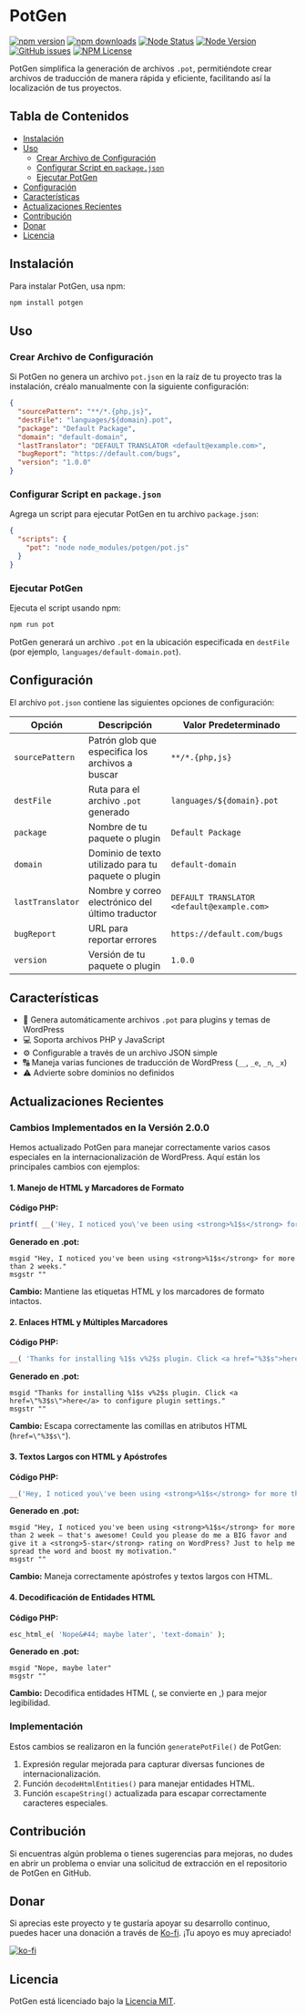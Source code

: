 # PotGen
[![npm version](https://img.shields.io/npm/v/potgen.svg)](https://npmjs.org/package/potgen)
[![npm downloads](https://img.shields.io/npm/dm/potgen.svg)](https://npmjs.org/package/potgen)
[![Node Status](https://github.com/fremmede/potgen/actions/workflows/ci.yml/badge.svg)](https://github.com/fremmede/potgen/actions/workflows/node.js.yml)
[![Node Version](https://img.shields.io/node/v/potgen.svg)](https://npmjs.org/package/potgen)
[![GitHub issues](https://img.shields.io/github/issues/fremmede/potgen)](https://github.com/fremmede/potgen/issues)
[![NPM License](https://img.shields.io/npm/l/potgen)](https://npmjs.org/package/potgen)

PotGen simplifica la generación de archivos `.pot`, permitiéndote crear archivos de traducción de manera rápida y eficiente, facilitando así la localización de tus proyectos.

## Tabla de Contenidos

- [Instalación](#instalación)
- [Uso](#uso)
  - [Crear Archivo de Configuración](#crear-archivo-de-configuración)
  - [Configurar Script en `package.json`](#configurar-script-en-packagejson)
  - [Ejecutar PotGen](#ejecutar-potgen)
- [Configuración](#configuración)
- [Características](#características)
- [Actualizaciones Recientes](#actualizaciones-recientes)
- [Contribución](#contribución)
- [Donar](#donar) 
- [Licencia](#licencia)

## Instalación

Para instalar PotGen, usa npm:

```bash
npm install potgen
```

## Uso

### Crear Archivo de Configuración

Si PotGen no genera un archivo `pot.json` en la raíz de tu proyecto tras la instalación, créalo manualmente con la siguiente configuración:

```json
{
  "sourcePattern": "**/*.{php,js}",
  "destFile": "languages/${domain}.pot",
  "package": "Default Package",
  "domain": "default-domain",
  "lastTranslator": "DEFAULT TRANSLATOR <default@example.com>",
  "bugReport": "https://default.com/bugs",
  "version": "1.0.0"
}
```

### Configurar Script en `package.json`

Agrega un script para ejecutar PotGen en tu archivo `package.json`:

```json
{
  "scripts": {
    "pot": "node node_modules/potgen/pot.js"
  }
}
```

### Ejecutar PotGen

Ejecuta el script usando npm:

```bash
npm run pot
```

PotGen generará un archivo `.pot` en la ubicación especificada en `destFile` (por ejemplo, `languages/default-domain.pot`).

## Configuración

El archivo `pot.json` contiene las siguientes opciones de configuración:

| Opción            | Descripción                                             | Valor Predeterminado                      |
|-------------------|---------------------------------------------------------|-------------------------------------------|
| `sourcePattern`   | Patrón glob que especifica los archivos a buscar        | `**/*.{php,js}`                           |
| `destFile`        | Ruta para el archivo `.pot` generado                    | `languages/${domain}.pot`                 |
| `package`         | Nombre de tu paquete o plugin                           | `Default Package`                         |
| `domain`          | Dominio de texto utilizado para tu paquete o plugin     | `default-domain`                          |
| `lastTranslator`  | Nombre y correo electrónico del último traductor        | `DEFAULT TRANSLATOR <default@example.com>`|
| `bugReport`       | URL para reportar errores                               | `https://default.com/bugs`                |
| `version`         | Versión de tu paquete o plugin                          | `1.0.0`                                   |

## Características

- 🚀 Genera automáticamente archivos `.pot` para plugins y temas de WordPress
- 💻 Soporta archivos PHP y JavaScript
- ⚙️ Configurable a través de un archivo JSON simple
- 🔠 Maneja varias funciones de traducción de WordPress (`__`, `_e`, `_n`, `_x`)
- ⚠️ Advierte sobre dominios no definidos

## Actualizaciones Recientes

### Cambios Implementados en la Versión 2.0.0

Hemos actualizado PotGen para manejar correctamente varios casos especiales en la internacionalización de WordPress. Aquí están los principales cambios con ejemplos:

#### 1. Manejo de HTML y Marcadores de Formato

**Código PHP:**
```php
printf( __('Hey, I noticed you\'ve been using <strong>%1$s</strong> for more than 2 weeks.', 'text-domain'), 'WooCommerce' );
```

**Generado en .pot:**
```
msgid "Hey, I noticed you've been using <strong>%1$s</strong> for more than 2 weeks."
msgstr ""
```

**Cambio:** Mantiene las etiquetas HTML y los marcadores de formato intactos.

#### 2. Enlaces HTML y Múltiples Marcadores

**Código PHP:**
```php
__( 'Thanks for installing %1$s v%2$s plugin. Click <a href="%3$s">here</a> to configure plugin settings.', 'text-domain' )
```

**Generado en .pot:**
```
msgid "Thanks for installing %1$s v%2$s plugin. Click <a href=\"%3$s\">here</a> to configure plugin settings."
msgstr ""
```

**Cambio:** Escapa correctamente las comillas en atributos HTML (`href=\"%3$s\"`).

#### 3. Textos Largos con HTML y Apóstrofes

**Código PHP:**
```php
__('Hey, I noticed you\'ve been using <strong>%1$s</strong> for more than 2 week – that's awesome! Could you please do me a BIG favor and give it a <strong>5-star</strong> rating on WordPress? Just to help me spread the word and boost my motivation.', 'text-domain')
```

**Generado en .pot:**
```
msgid "Hey, I noticed you've been using <strong>%1$s</strong> for more than 2 week – that's awesome! Could you please do me a BIG favor and give it a <strong>5-star</strong> rating on WordPress? Just to help me spread the word and boost my motivation."
msgstr ""
```

**Cambio:** Maneja correctamente apóstrofes y textos largos con HTML.

#### 4. Decodificación de Entidades HTML

**Código PHP:**
```php
esc_html_e( 'Nope&#44; maybe later', 'text-domain' );
```

**Generado en .pot:**
```
msgid "Nope, maybe later"
msgstr ""
```

**Cambio:** Decodifica entidades HTML (&#44; se convierte en ,) para mejor legibilidad.

### Implementación

Estos cambios se realizaron en la función `generatePotFile()` de PotGen:

1. Expresión regular mejorada para capturar diversas funciones de internacionalización.
2. Función `decodeHtmlEntities()` para manejar entidades HTML.
3. Función `escapeString()` actualizada para escapar correctamente caracteres especiales.

## Contribución

Si encuentras algún problema o tienes sugerencias para mejoras, no dudes en abrir un problema o enviar una solicitud de extracción en el repositorio de PotGen en GitHub.

## Donar

Si aprecias este proyecto y te gustaría apoyar su desarrollo continuo, puedes hacer una donación a través de <a href="https://ko-fi.com/fremmede" target="_blank" rel="noopener noreferrer">Ko-fi</a>. ¡Tu apoyo es muy apreciado!

<a href="https://ko-fi.com/J3J710SIW5" target="_blank" rel="noopener noreferrer"><img src="https://ko-fi.com/img/githubbutton_sm.svg" alt="ko-fi"></a>

## Licencia

PotGen está licenciado bajo la [Licencia MIT](https://opensource.org/licenses/MIT).